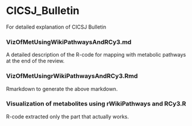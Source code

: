 # CICSJ_Bulletin
For detailed explanation of CICSJ Bulletin 

### VizOfMetUsingWikiPathwaysAndRCy3.md
A detailed description of the R-code for mapping with metabolic pathways at the end of the review.

### VizOfMetUsingrWikiPathwaysAndRCy3.Rmd
Rmarkdown to generate the above markdown.

### Visualization of metabolites using rWikiPathways and RCy3.R
R-code extracted only the part that actually works.